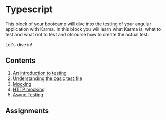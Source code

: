 # Typescript

This block of your bootcamp will dive into the testing of your angular application with Karma.
In this block you will learn what Karma is, what to test and what not to test and ofcourse how to create the actual test.

Let's dive in!

## Contents

1. [An introduction to testing](testing-CH1-testing-introduction.md)
2. [Understanding the basic test file](testing-CH2-understanding-test-file.md)
3. [Mocking](testing-CH3-mocking.md)
4. [HTTP mocking](testing-CH4-http-mocking.md)
5. [Async Testing](testing-CH4-async.md)

## Assignments
